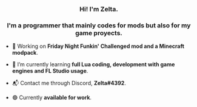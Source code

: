 <h3 align = "center">Hi! I'm Zelta.<h3>
<h3 align = "center">I'm a programmer that mainly codes for mods but also for my game proyects.
<p> </h3>

-  🔧 Working on **Friday Night Funkin' Challenged mod and a Minecraft modpack**.

-  📖 I’m currently learning **full Lua coding, development with game engines and FL Studio usage**.

-  📬 Contact me through Discord, **Zelta#4392**.

-  🟢 Currently **available for work**.
  
<h2> </h2>
